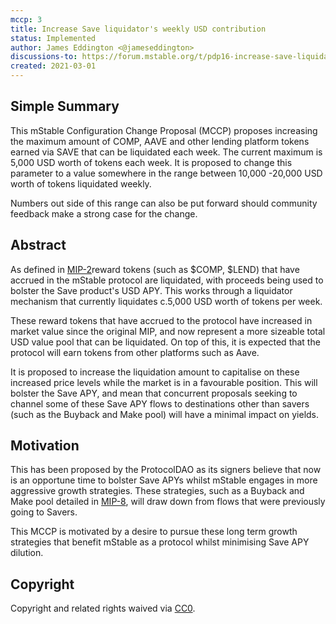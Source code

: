```yaml
---
mccp: 3
title: Increase Save liquidator's weekly USD contribution
status: Implemented
author: James Eddington <@jameseddington>
discussions-to: https://forum.mstable.org/t/pdp16-increase-save-liquidators-weekly-usd-contribution-mccp-3/370
created: 2021-03-01
---
```


<!--You can leave these HTML comments in your merged MCCP and delete the visible duplicate text guides, they will not appear and may be helpful to refer to if you edit it again. This is the suggested template for new MCCPs. Note that an MCCP number will be assigned by an editor. When opening a pull request to submit your MCCP, please use an abbreviated title in the filename, `mccp-draft_title_abbrev.md`. The title should be 44 characters or less.-->

## Simple Summary

<!--"If you can't explain it simply, you don't understand it well enough." Provide a simplified and layman-accessible explanation of the MCCP.-->

This mStable Configuration Change Proposal (MCCP) proposes increasing the maximum amount of COMP, AAVE and other lending platform tokens earned via SAVE that can be liquidated each week. The current maximum is 5,000 USD worth of tokens each week. It is proposed to change this parameter to a value somewhere in the range between 10,000 -20,000 USD worth of tokens liquidated weekly.

Numbers out side of this range can also be put forward should community feedback make a strong case for the change.

## Abstract

<!--A short (~200 word) description of the variable change proposed.-->

As defined in [MIP-2](https://mips.mstable.org/MIPS/mip-2.html)reward tokens (such as $COMP, $LEND) that have accrued in the mStable protocol are liquidated, with proceeds being used to bolster the Save product's USD APY. This works through a liquidator mechanism that currently liquidates c.5,000 USD worth of tokens per week.

These reward tokens that have accrued to the protocol have increased in market value since the original MIP, and now represent a more sizeable total USD value pool that can be liquidated. On top of this, it is expected that the protocol will earn tokens from other platforms such as Aave.

It is proposed to increase the liquidation amount to capitalise on these increased price levels while the market is in a favourable position. This will bolster the Save APY, and mean that concurrent proposals seeking to channel some of these Save APY flows to destinations other than savers (such as the Buyback and Make pool) will have a minimal impact on yields.

## Motivation

<!--The motivation is critical for MCCPs that want to update variables within mStable. It should clearly explain why the existing variable is not incentive aligned. MCCP submissions without sufficient motivation may be rejected outright.-->

This has been proposed by the ProtocolDAO as its signers believe that now is an opportune time to bolster Save APYs whilst mStable engages in more aggressive growth strategies. These strategies, such as a Buyback and Make pool detailed in [MIP-8](https://mips.mstable.org/MIPS/mip-8.html), will draw down from flows that were previously going to Savers.

This MCCP is motivated by a desire to pursue these long term growth strategies that benefit mStable as a protocol whilst minimising Save APY dilution.

## Copyright

Copyright and related rights waived via [CC0](https://creativecommons.org/publicdomain/zero/1.0/).
